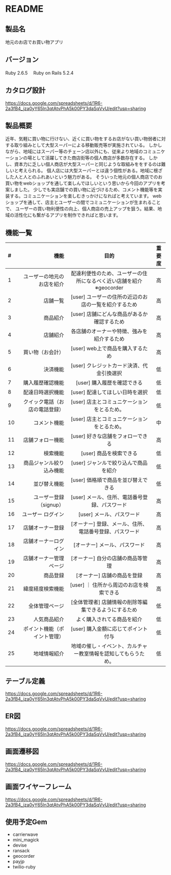 # README


## 製品名
地元のお店でお買い物アプリ

## バージョン
Ruby 2.6.5 　Ruby on Rails 5.2.4

## カタログ設計
https://docs.google.com/spreadsheets/d/1R6-2a3fB4_jza0yY65ln3qtAtvPhA5k00PY3daSqVvU/edit?usp=sharing


## 製品概要
近年、気軽に買い物に行けない、近くに買い物をするお店がない買い物弱者に対する取り組みとして大型スーパーによる移動販売等が実施されている。
しかしながら、地域にはスーパー等のチェーン店以外にも、従来より地域のコミュニケーションの場として活躍してきた商店街等の個人商店が多数存在する。
しかし、資本力に乏しい個人商店が大型スーパーと同じような取組みををするのは難しいと考えられる。
個人店には大型スーパーとは違う個性がある。地域に根ざした人と人とのふれあいという魅力がある。
そういった地元の個人商店でのお買い物をwebショップを通して楽しんでほしいという思いから今回のアプリを考案しました。
少しでも実店舗での買い物に近づけるため、コメント機能等を実装する。コミュニケーションを楽しむきっかけになればと考えています。
webショップを通して、店主とユーザーの間でコミュニケーションが生まれることで、
ユーザーの買い物利便性の向上、個人商店の売上アップを狙う。結果、地域の活性化にも繋がるアプリを制作できればと思います。


## 機能一覧
 
| #	| 機能	|目的	|重要度|
|:-----------|------------:|:------------:|:------------:|
|1	|ユーザーの地元のお店を紹介	|配達利便性のため、ユーザーの住所になるべく近い店舗を紹介 ※geocorder|	高|
|2|	店舗一覧|	[user]  ユーザーの住所の近辺のお店の一覧を紹介するため|	高|
|3|	商品紹介|	[user]  店舗にどんな商品があるか確認するため	|高|
|4|	店舗紹介|	各店舗のオーナーや特徴、強みを紹介するため|	高|
|5|	買い物（お会計）|	[user] web上で商品を購入するため|	高|
|6|	決済機能	|[user] クレジットカード決済、代金引換選択|	低|
|7	|購入履歴確認機能	|[user] 購入履歴を確認できる|	低|
|8|	配達日時選択機能	|[user] 配達してほしい日時を選択|	低|
|9	|クイック電話（お店の電話登録）|	[user]  店主とコミュニケーションをとるため。	|低|
|10	|コメント機能	|[user]  店主とコミュニケーションをとるため。	|中|
|11	|店舗フォロー機能|	[user]  好きな店舗をフォローできる	|高|
|12|	検索機能|	[user]  商品を検索できる	|低|
|13|	商品ジャンル絞り込み機能|	[user]  ジャンルで絞り込んで商品を紹介	|低|
|14|	並び替え機能|	[user]  価格順で商品を並び替えできる	|低|
|15	|ユーザー登録（signup）|	[user] メール、住所、電話番号登録、パスワード	|高|
|16|	ユーザー ログイン|	[user] メール、パスワード	|高|
|17	|店舗オーナー登録|	[オーナー] 登録、メール、住所、電話番号登録、パスワード	|高|
|18	|店舗オーナーログイン	|[オーナー] メール、パスワード	|高|
|19	|店舗オーナー管理ページ|	[オーナー] 自分の店舗の商品等管理	|高|
|20|商品登録|	[オーナー] 店舗の商品を登録 	|高|
|21|緯度経度検索機能|	[user] ｜ 住所から周辺のお店を検索できる 	|高|
|22|	全体管理ページ|	[全体管理者] 店舗情報の削除等編集できるようにするため	|低|
|23|	人気商品紹介|	よく購入されてる商品を紹介	|低|
|24|	ポイント機能（ポイント管理）|	[user] 購入金額に応じてポイント付与	|低|
|25	|地域情報紹介	|地域の催し・イベント、カルチャー教室情報を認知してもらうため。|低|
 
 
 
 
## テーブル定義
https://docs.google.com/spreadsheets/d/1R6-2a3fB4_jza0yY65ln3qtAtvPhA5k00PY3daSqVvU/edit?usp=sharing

## ER図
https://docs.google.com/spreadsheets/d/1R6-2a3fB4_jza0yY65ln3qtAtvPhA5k00PY3daSqVvU/edit?usp=sharing

## 画面遷移図
https://docs.google.com/spreadsheets/d/1R6-2a3fB4_jza0yY65ln3qtAtvPhA5k00PY3daSqVvU/edit?usp=sharing

## 画面ワイヤーフレーム
https://docs.google.com/spreadsheets/d/1R6-2a3fB4_jza0yY65ln3qtAtvPhA5k00PY3daSqVvU/edit?usp=sharing

## 使用予定Gem
- carrierwave
- mini_magick
- devise
- ransack
- geocorder
- payjp
- twilio-ruby




